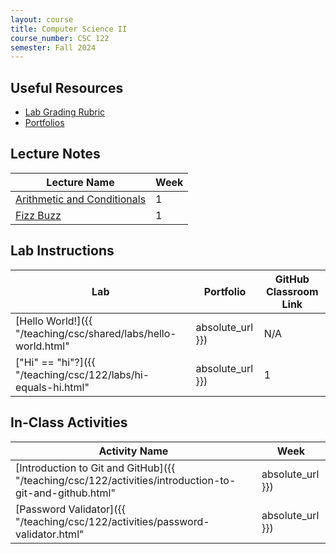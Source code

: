 ```yaml
---
layout: course
title: Computer Science II
course_number: CSC 122
semester: Fall 2024
---
```


## Useful Resources

* [Lab Grading Rubric](./lab-grading-rubric.html)
* [Portfolios](./portfolios.html)

## Lecture Notes

| Lecture Name | Week |
|--------------|------|
| [Arithmetic and Conditionals](https://github.com/cmvandrevala/csc_122_arithmatic_and_conditionals)| 1 |
| [Fizz Buzz](https://github.com/cmvandrevala/csc_122_fizzbuzz) | 1 |

## Lab Instructions

| Lab | Portfolio | GitHub Classroom Link |
| --- | --------- | -------- |
| [Hello World!]({{ "/teaching/csc/shared/labs/hello-world.html" | absolute_url }}) | N/A | [Link](https://classroom.github.com/a/Z_x7VkhQ) |
| ["Hi" == "hi"?]({{ "/teaching/csc/122/labs/hi-equals-hi.html" | absolute_url }}) | 1 | [Link](https://classroom.github.com/a/FHvLq3KT) |

## In-Class Activities

| Activity Name | Week |
| ------------- | ---- |
| [Introduction to Git and GitHub]({{ "/teaching/csc/122/activities/introduction-to-git-and-github.html" | absolute_url }}) | 1 |
| [Password Validator]({{ "/teaching/csc/122/activities/password-validator.html" | absolute_url }}) | 2 |
